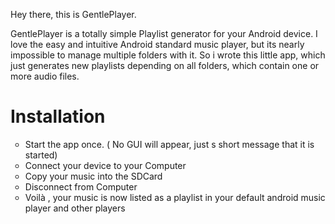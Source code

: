 Hey there, this is GentlePlayer.

GentlePlayer is a totally simple Playlist generator for your Android device. 
I love the easy and intuitive Android standard music player, but its nearly impossible to manage multiple folders with it.
So i wrote this little app, which just generates new playlists depending on all folders, which contain one or more audio files.


<h1> Installation</h1>

<ul TYPE="CIRCLE">
<li>Start the app once. ( No GUI will appear, just s short message that it is started)</li>
<li>Connect your device to your Computer</li>
<li>Copy your music into the SDCard </li>
<li>Disconnect from Computer</li>
<li>Voilà , your music is now listed as a playlist in your default android music player and other players</li>
</ul>
